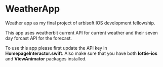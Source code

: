 # WeatherApp
Weather app as my final project of arbisoft IOS development fellowship.

This app uses weatherbit current API for current weather and their seven day forcast API for the forecast.

To use this app please first update the API key in **HomepageInteractor.swift**.
Also make sure that you have both **lottie-ios** and **ViewAnimator** packages installed.

